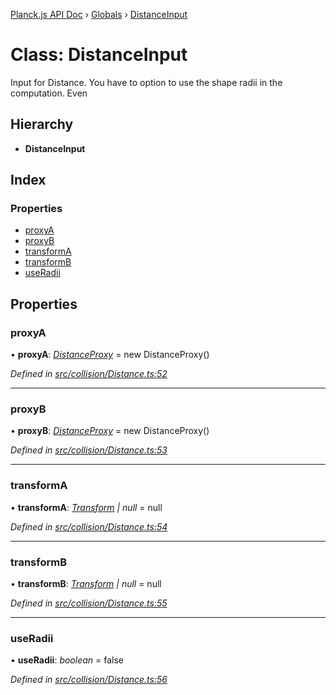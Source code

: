 [Planck.js API Doc](../README.md) › [Globals](../globals.md) › [DistanceInput](distanceinput.md)

# Class: DistanceInput

Input for Distance. You have to option to use the shape radii in the
computation. Even

## Hierarchy

* **DistanceInput**

## Index

### Properties

* [proxyA](distanceinput.md#proxya)
* [proxyB](distanceinput.md#proxyb)
* [transformA](distanceinput.md#transforma)
* [transformB](distanceinput.md#transformb)
* [useRadii](distanceinput.md#useradii)

## Properties

###  proxyA

• **proxyA**: *[DistanceProxy](distanceproxy.md)* = new DistanceProxy()

*Defined in [src/collision/Distance.ts:52](https://github.com/shakiba/planck.js/blob/acc3bd8/src/collision/Distance.ts#L52)*

___

###  proxyB

• **proxyB**: *[DistanceProxy](distanceproxy.md)* = new DistanceProxy()

*Defined in [src/collision/Distance.ts:53](https://github.com/shakiba/planck.js/blob/acc3bd8/src/collision/Distance.ts#L53)*

___

###  transformA

• **transformA**: *[Transform](transform.md) | null* = null

*Defined in [src/collision/Distance.ts:54](https://github.com/shakiba/planck.js/blob/acc3bd8/src/collision/Distance.ts#L54)*

___

###  transformB

• **transformB**: *[Transform](transform.md) | null* = null

*Defined in [src/collision/Distance.ts:55](https://github.com/shakiba/planck.js/blob/acc3bd8/src/collision/Distance.ts#L55)*

___

###  useRadii

• **useRadii**: *boolean* = false

*Defined in [src/collision/Distance.ts:56](https://github.com/shakiba/planck.js/blob/acc3bd8/src/collision/Distance.ts#L56)*
